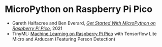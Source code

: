 # MicroPython on Raspberry Pi Pico

* Gareth Halfacree and Ben Everard, [*Get Started With MicroPython on Raspberry Pi Pico*](https://hackspace.raspberrypi.org/books/micropython-pico), 2021
* TinyML: [Machine Learning on Raspberry Pi Pico](https://www.arducam.com/raspberry-pi-pico-tensorflow-lite-micro-person-detection-arducam/) with Tensorflow Lite Micro and Arducam (Featuring Person Detection)
